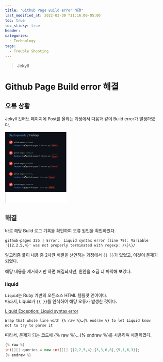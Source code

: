 ```yaml
---
title: "Github Page Build error 해결"
last_modified_at: 2022-03-30 T11:16:00-05:00
toc: true
toc_sticky: true
header:
categories:
  - Technology
tags:
  - Trouble Shooting
---
```


> Jekyll

# Github Page Build error 해결

## 오류 상황

Jekyll 깃허브 페이지에 Post를 올리는 과정에서 다음과 같이 Build error가 발생하였다.

<img src="/images/Tech/Something/20220403/untiled_1.PNG" width="40%" height="40%">

## 해결

바로 해당 Build 로그 기록을 확인하여 오류 원인을 확인하였다.

```
github-pages 225 | Error:  Liquid syntax error (line 79): Variable '{{2,2,5,4}' was not properly terminated with regexp: /\}\}/
```

알고리즘 풀이 내용 중 2차원 배열을 선언하는 과정에서 `{{ }}`가 있었고, 이것이 문제가 되었다.

해당 내용을 제거하기만 하면 해결되지만, 원인을 조금 더 파악해 보았다.

### liquid

`Liquid`는 Ruby 기반의 오픈소스 HTML 템플릿 언어이다.  
따라서, Liquid가 `{{ }}`를 인식하여 해당 오류가 발생한 것이다.

[Liquid Exception: Liquid syntax error](https://github.com/jekyll/jekyll/issues/5458)

```
Wrap that whole line with {% raw %}…{% endraw %} to let Liquid know not to try to parse it
```

따라서, 문제가 되는 코드에 {% raw %}…{% endraw %}를 사용하여 해결하였다.

```java
{% raw %}
int[][] queries = new int[][] {{2,2,5,4},{3,3,6,6},{5,1,6,3}};
{% endraw %}
```
